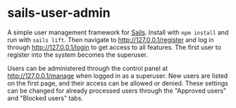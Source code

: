 # sails-user-admin

A simple user management framework for [Sails](http://sailsjs.org). Install with `npm install` and run with `sails lift`. Then navigate to http://127.0.0.1/register and log in through http://127.0.0.1/login to get access to all features. The first user to register into the system becomes the superuser.

Users can be administered through the control panel at http://127.0.0.1/manage when logged in as a superuser. New users are listed on the first page, and their access can be allowed or denied. These settings can be changed for already processed users through the "Approved users" and "Blocked users" tabs.
